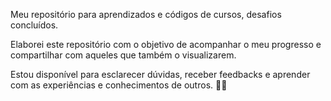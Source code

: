 Meu repositório para aprendizados e códigos de cursos, desafios concluídos.

Elaborei este repositório com o objetivo de acompanhar o meu progresso e compartilhar com aqueles que também o visualizarem.

Estou disponível para esclarecer dúvidas, receber feedbacks e aprender com as experiências e conhecimentos de outros. 👊🔥
